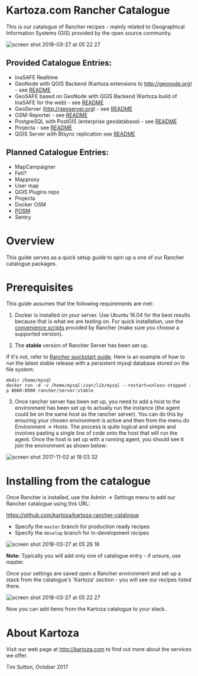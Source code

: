 # Kartoza.com Rancher Catalogue

This is our catalogue of Rancher recipes - mainly related to
Geographical Information Systems (GIS) provided by the
open source community.

![screen shot 2018-03-27 at 05 22 27](https://user-images.githubusercontent.com/178003/37945171-2a6850e6-317f-11e8-9bbd-24995ba17a27.png)


Provided Catalogue Entries:
---------------------------
* InaSAFE Realtime
* GeoNode with QGIS Backend (Kartoza extensions to http://geonode.org) - see
  [README](./templates/geonode/README.md)
* GeoSAFE based on GeoNode with QGIS Backend (Kartoza build of InaSAFE for the web) - see
  [README](./templates/geosafe/README.md)  
* GeoServer (http://geoserver.org) - see [README](./templates/geoserver/README.md)
* OSM-Reporter - see [README](./templates/osm-reporter/README.md) 
* PostgreSQL with PostGIS (enterprise geodatabase) - see
  [README](./templates/postgis-9.6-2.4/README.md)  
* Projecta - see [README](./templates/projecta/README.md) 
* QGIS Server with Btsync replication see [README](./templates/qgis-server-2.18/README.md)  


Planned Catalogue Entries:
---------------------------

* MapCampaigner
* Feti?
* Mapproxy
* User map
* QGIS Plugins repo
* Projecta
* Docker OSM
* [POSM](https://github.com/posm/posm-build)
* Sentry

# Overview

This guide serves as a quick setup guide to spin up a one of our Rancher catalogue packages.

# Prerequisites

This guide assumes that the following requirements are met:

1. Docker is installed on your server. Use Ubuntu 16.04 for the best results
because that is what we are testing on. For quick installation, use the
[convenience scripts](http://rancher.com/docs/rancher/v1.6/en/hosts/#supported-docker-versions)
provided by Rancher (make sure you choose a supported version).


2. The **stable** version of Rancher Server has been set up.

If it's not, refer to [Rancher quickstart guide](http://rancher.com/docs/rancher/v1.6/en/installing-rancher/installing-server/). Here is an example of how to run the latest stable release with a persistent mysql database stored on the file system:

```
mkdir /home/mysql
docker run -d -v /home/mysql:/var/lib/mysql --restart=unless-stopped -p 8080:8080 rancher/server:stable
```

3. Once rancher server has been set up, you need to add a host to the environment has been set up to actually run the instance (the agent could be on the same host as the rancher server). You can do this by ensuring your chosen environment is active and then from the menu do Environment -> Hosts. The process is quite logical and simple and involves pasting a single line of code onto the host that will run the agent. Once the host is set up with a running agent, you should see it join the environment as shown below:


![screen shot 2017-11-02 at 19 03 32](https://user-images.githubusercontent.com/178003/32339631-0bbb10f6-c001-11e7-9218-37074d7feafc.png)



# Installing from the catalogue

Once Rancher is installed, use the Admin -> Settings menu to 
add our Rancher catalogue using this URL:

https://github.com/kartoza/kartoza-rancher-catalogue

* Specify the ``master`` branch for production ready recipes
* Specify the ``develop`` branch for in-development recipes

![screen shot 2018-03-27 at 05 26 18](https://user-images.githubusercontent.com/178003/37945372-2a18004a-3180-11e8-9f3d-000b9f8c042b.png)

**Note:** Typically you will add only one of catalogue entry - if unsure, use master.

Once your settings are saved open a Rancher environment and set up a 
stack from the catalogue's 'Kartoza' section - you will see 
our recipes listed there.

![screen shot 2018-03-27 at 05 22 27](https://user-images.githubusercontent.com/178003/37945430-7a5bf106-3180-11e8-9d72-e781846bdc39.png)

Now you can add items from the Kartoza catalogue to your stack.


# About Kartoza

Visit our web page at http://kartoza.com to find out 
more about the services we offer.

Tim Sutton, October 2017

